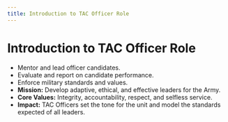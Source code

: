 ```yaml
---
title: Introduction to TAC Officer Role
---
```


# Introduction to TAC Officer Role

- Mentor and lead officer candidates.
- Evaluate and report on candidate performance.
- Enforce military standards and values.
- **Mission:** Develop adaptive, ethical, and effective leaders for the Army.
- **Core Values:** Integrity, accountability, respect, and selfless service.
- **Impact:** TAC Officers set the tone for the unit and model the standards expected of all leaders.